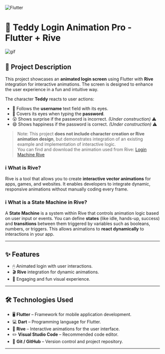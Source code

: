 ![Flutter](https://img.shields.io/badge/Flutter-%2302569B.svg?style=for-the-badge&logo=Flutter&logoColor=white)

# 🐻 Teddy Login Animation Pro - Flutter + Rive
![gif](https://github.com/user-attachments/assets/9d1837e2-0447-4a41-89a5-3335bf9971a7)

## 📖 Project Description
This project showcases an **animated login screen** using Flutter with **Rive** integration for interactive animations. The screen is designed to enhance the user experience in a fun and intuitive way.  

The character **Teddy** reacts to user actions:  
- 👀 Follows the **username** text field with its eyes.  
- 🙈 Covers its eyes when typing the **password**.  
- 😲 Shows surprise if the password is incorrect. *(Under construction)* ⚠️  
- 😄 Shows happiness if the password is correct. *(Under construction)* ⚠️  

> Note: This project **does not include character creation or Rive animation design**, but demonstrates integration of an existing example and implementation of interactive logic.  
> You can find and download the animation used from Rive: [Login Machine Rive](https://rive.app/marketplace/3645-7621-remix-of-login-machine/)  

### ℹ️ What is Rive?
Rive is a tool that allows you to create **interactive vector animations** for apps, games, and websites. It enables developers to integrate dynamic, responsive animations without manually coding every frame.  

### ℹ️ What is a State Machine in Rive?
A **State Machine** is a system within Rive that controls animation logic based on user input or events. You can define **states** (like idle, hands-up, success) and **transitions** between them triggered by variables such as booleans, numbers, or triggers. This allows animations to **react dynamically** to interactions in your app.  

---

## ✨ Features
- 🖱 Animated login with user interactions.  
- 🎬 **Rive** integration for dynamic animations.  
- 🌟 Engaging and fun visual experience.  

---

## 🛠 Technologies Used
- 🖥 **Flutter** – Framework for mobile application development.  
- 💻 **Dart** – Programming language for Flutter.  
- 🎨 **Rive** – Interactive animations for the user interface.  
- ✏️ **Visual Studio Code** – Recommended code editor.  
- 🔗 **Git / GitHub** – Version control and project repository.  

---
